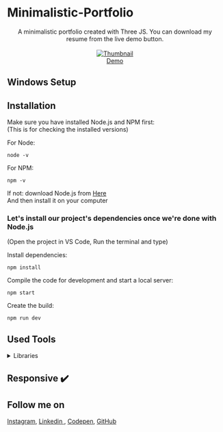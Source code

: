 # Minimalistic-Portfolio
<p align="center">
A minimalistic portfolio created with Three JS. You can download my resume from the live demo button.
<br>
<br>        
<a href="https://minimalistic-portfolio-houssemlachtar.vercel.app">
        <img alt="Thumbnail" src="#" />
    </a>
<br>
<a href="https://minimalistic-portfolio-houssemlachtar.vercel.app">
        Demo
    </a>
</p>

## Windows Setup

## Installation
Make sure you have installed Node.js and NPM first:<br>
(This is for checking the installed versions)

For Node:
```
node -v
```
For NPM:
```
npm -v
```

If not: download Node.js from [Here](https://nodejs.org/en/)<br>
And then install it on your computer 

### Let's install our project's dependencies once we're done with Node.js
(Open the project in VS Code, Run the terminal and type)<br>

Install dependencies:

```
npm install
```

Compile the code for development and start a local server:

```
npm start
```

Create the build:

```
npm run dev
```

## Used Tools

<details>
  <summary> Libraries</summary>
  

1. [ThreeJS](https://threejs.org) 

</details>

## Responsive ✔️


## Follow me on

[Instagram](https://www.instagram.com/houssem_lachtar/), [Linkedin ](https://www.linkedin.com/in/houssem-lachtar/), [Codepen](https://codepen.io/houssem-lachtar), [GitHub](https://github.com/houssemlachtar)

